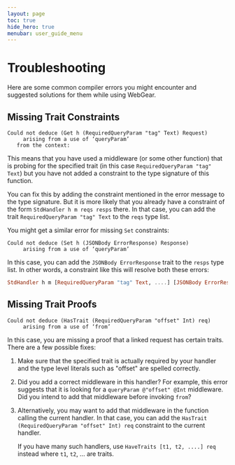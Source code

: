 ```yaml
---
layout: page
toc: true
hide_hero: true
menubar: user_guide_menu
---
```


# Troubleshooting

Here are some common compiler errors you might encounter and suggested solutions for them while using WebGear.

## Missing Trait Constraints

```
Could not deduce (Get h (RequiredQueryParam "tag" Text) Request)
     arising from a use of ‘queryParam’
   from the context:
```

This means that you have used a middleware (or some other function) that is probing for the specified trait (in this
case `RequiredQueryParam "tag" Text`) but you have not added a constraint to the type signature of this function.

You can fix this by adding the constraint mentioned in the error message to the type signature. But it is more likely
that you already have a constraint of the form `StdHandler h m reqs resps` there. In that case, you can add the trait
`RequiredQueryParam "tag" Text` to the `reqs` type list.

You might get a similar error for missing `Set` constraints:

```
Could not deduce (Set h (JSONBody ErrorResponse) Response)
     arising from a use of ‘queryParam’
```

In this case, you can add the `JSONBody ErrorResponse` trait to the `resps` type list. In other words, a constraint like
this will resolve both these errors:

```haskell
StdHandler h m [RequiredQueryParam "tag" Text, ....] [JSONBody ErrorResponse, ....]
```

## Missing Trait Proofs

```
Could not deduce (HasTrait (RequiredQueryParam "offset" Int) req)
     arising from a use of ‘from’
```

In this case, you are missing a proof that a linked request has certain traits. There are a few possible fixes:

1. Make sure that the specified trait is actually required by your handler and the type
   level literals such as "offset" are spelled correctly.
2. Did you add a correct middleware in this handler? For example, this error suggests that it is looking for a
   `queryParam @"offset" @Int` middleware. Did you intend to add that middleware before invoking `from`?
3. Alternatively, you may want to add that middleware in the function calling the current handler. In that case, you can
   add the `HasTrait (RequiredQueryParam "offset" Int) req` constraint to the current handler.
   
   If you have many such handlers, use `HaveTraits [t1, t2, ....] req` instead where `t1`, `t2`, ... are traits.

